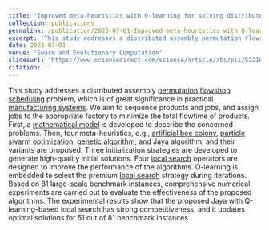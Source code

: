 ```yaml
---
title: "Improved meta-heuristics with Q-learning for solving distributed assembly permutation flowshop scheduling problems"
collection: publications
permalink: /publication/2023-07-01-Improved meta-heuristics with Q-learning for solving distributed assembly permutation flowshop scheduling problems
excerpt: 'This study addresses a distributed assembly permutation flowshop scheduling problem.'
date: 2023-07-01
venue: 'Swarm and Evolutionary Computation'
slidesurl: 'https://www.sciencedirect.com/science/article/abs/pii/S2210650223001086'
citation: ''
---
```


This study addresses a distributed assembly [permutation](https://www.sciencedirect.com/topics/mathematics/permutation) [flowshop scheduling](https://www.sciencedirect.com/topics/computer-science/flowshop-scheduling) problem, which is of great significance in practical [manufacturing systems](https://www.sciencedirect.com/topics/engineering/gas-fuel-manufacture). We aim to sequence products and jobs, and assign jobs to the appropriate factory to minimize the total flowtime of products. First, a [mathematical model](https://www.sciencedirect.com/topics/mathematics/mathematical-modeling) is developed to describe the concerned problems. Then, four meta-heuristics, e.g., [artificial bee colony](https://www.sciencedirect.com/topics/computer-science/artificial-bee-colony), [particle swarm optimization](https://www.sciencedirect.com/topics/computer-science/particle-swarm-optimization), [genetic algorithm](https://www.sciencedirect.com/topics/engineering/genetic-algorithm), and Jaya algorithm, and their variants are proposed. Three initialization strategies are developed to generate high-quality initial solutions. Four [local search](https://www.sciencedirect.com/topics/mathematics/local-search) operators are designed to improve the performance of the algorithms. Q-learning is embedded to select the premium [local search](https://www.sciencedirect.com/topics/mathematics/local-search) strategy during iterations. Based on 81 large-scale benchmark instances, comprehensive numerical experiments are carried out to evaluate the effectiveness of the proposed algorithms. The experimental results show that the proposed Jaya with Q-learning-based local search has strong competitiveness, and it updates optimal solutions for 51 out of 81 benchmark instances.